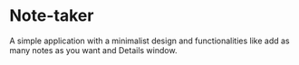 # Note-taker
A simple application with a minimalist design and functionalities like add as many notes as you want and Details window.
